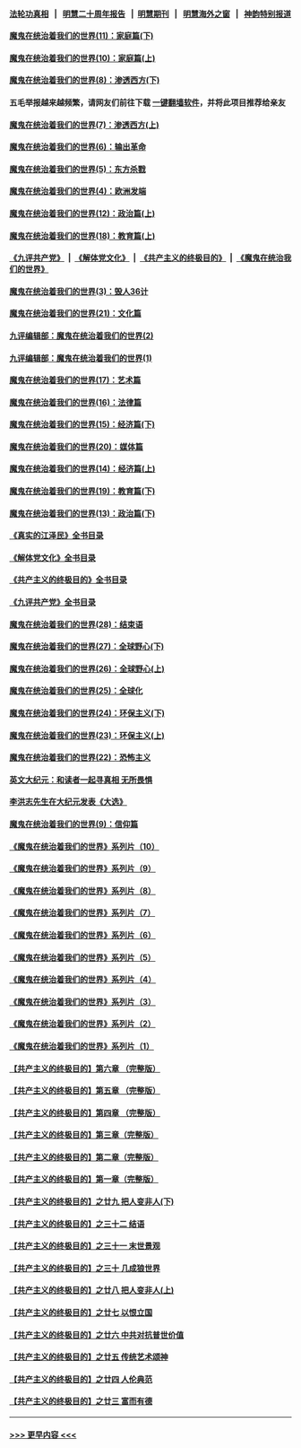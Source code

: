 #### [法轮功真相](https://github.com/gfw-breaker/truth/blob/master/README.md?t=0) &nbsp;&nbsp;|&nbsp;&nbsp; [明慧二十周年报告](https://github.com/gfw-breaker/mh-reports/blob/master/README.md?t=0) &nbsp;&nbsp;|&nbsp;&nbsp;[明慧期刊](https://github.com/gfw-breaker/mh-qikan) &nbsp;&nbsp;|&nbsp;&nbsp; [明慧海外之窗](https://github.com/gfw-breaker/mh-news/blob/master/README.md?t=0) &nbsp;&nbsp;|&nbsp;&nbsp; [神韵特别报道](https://github.com/gfw-breaker/mh-news/blob/master/shenyun.md?t=0)
#### [魔鬼在统治着我们的世界(11)：家庭篇(下)](../pages/nsc422/n10440961.md?t=12160301) 
#### [魔鬼在统治着我们的世界(10)：家庭篇(上)](../pages/nsc422/n10435448.md?t=12160301) 
#### [魔鬼在统治着我们的世界(8)：渗透西方(下)](../pages/nsc422/n10429603.md?t=12160301) 
#### 五毛举报越来越频繁，请网友们前往下载 [一键翻墙软件](https://github.com/gfw-breaker/ssr-accounts)，并将此项目推荐给亲友
#### [魔鬼在统治着我们的世界(7)：渗透西方(上)](../pages/nsc422/n10426013.md?t=12160301) 
#### [魔鬼在统治着我们的世界(6)：输出革命](../pages/nsc422/n10421536.md?t=12160301) 
#### [魔鬼在统治着我们的世界(5)：东方杀戮](../pages/nsc422/n10417707.md?t=12160301) 
#### [魔鬼在统治着我们的世界(4)：欧洲发端](../pages/nsc422/n10414890.md?t=12160301) 
#### [魔鬼在统治着我们的世界(12)：政治篇(上)](../pages/nsc422/n10444576.md?t=12160301) 
#### [魔鬼在统治着我们的世界(18)：教育篇(上)](../pages/nsc422/n10526970.md?t=12160301) 
#### [《九评共产党》](https://github.com/begood0513/9ping.md/blob/master/README.md) &nbsp;|&nbsp; [《解体党文化》](../../../../jtdwh.md/blob/master/README.md)  &nbsp;|&nbsp; [《共产主义的终极目的》](../../../../gczydzjmd.md/blob/master/README.md) &nbsp;|&nbsp; [《魔鬼在统治我们的世界》](../../../../mgztzwmdsj.md/blob/master/README.md) 
#### [魔鬼在统治着我们的世界(3)：毁人36计](../pages/nsc422/n10411583.md?t=12160301) 
#### [魔鬼在统治着我们的世界(21)：文化篇](../pages/nsc422/n10597706.md?t=12160301) 
#### [九评编辑部：魔鬼在统治着我们的世界(2)](../pages/nsc422/n10410036.md?t=12160301) 
#### [九评编辑部：魔鬼在统治着我们的世界(1)](../pages/nsc422/n10406825.md?t=12160301) 
#### [魔鬼在统治着我们的世界(17)：艺术篇](../pages/nsc422/n10499093.md?t=12160301) 
#### [魔鬼在统治着我们的世界(16)：法律篇](../pages/nsc422/n10485969.md?t=12160301) 
#### [魔鬼在统治着我们的世界(15)：经济篇(下)](../pages/nsc422/n10469975.md?t=12160301) 
#### [魔鬼在统治着我们的世界(20)：媒体篇](../pages/nsc422/n10586579.md?t=12160301) 
#### [魔鬼在统治着我们的世界(14)：经济篇(上)](../pages/nsc422/n10457370.md?t=12160301) 
#### [魔鬼在统治着我们的世界(19)：教育篇(下)](../pages/nsc422/n10564808.md?t=12160301) 
#### [魔鬼在统治着我们的世界(13)：政治篇(下)](../pages/nsc422/n10448270.md?t=12160301) 
#### [《真实的江泽民》全书目录](../pages/nsc422/n13721399.md?t=12160301) 
#### [《解体党文化》全书目录](../pages/nsc422/n13721157.md?t=12160301) 
#### [《共产主义的终极目的》全书目录](../pages/nsc422/n13721048.md?t=12160301) 
#### [《九评共产党》全书目录](../pages/nsc422/n13708085.md?t=12160301) 
#### [魔鬼在统治着我们的世界(28)：结束语](../pages/nsc422/n10936246.md?t=12160301) 
#### [魔鬼在统治着我们的世界(27)：全球野心(下)](../pages/nsc422/n10928319.md?t=12160301) 
#### [魔鬼在统治着我们的世界(26)：全球野心(上)](../pages/nsc422/n10900318.md?t=12160301) 
#### [魔鬼在统治着我们的世界(25)：全球化](../pages/nsc422/n10788205.md?t=12160301) 
#### [魔鬼在统治着我们的世界(24)：环保主义(下)](../pages/nsc422/n10695307.md?t=12160301) 
#### [魔鬼在统治着我们的世界(23)：环保主义(上)](../pages/nsc422/n10688613.md?t=12160301) 
#### [魔鬼在统治着我们的世界(22)：恐怖主义](../pages/nsc422/n10614727.md?t=12160301) 
#### [英文大纪元：和读者一起寻真相 无所畏惧](../pages/nsc422/n12542027.md?t=12160301) 
#### [李洪志先生在大纪元发表《大选》](../pages/nsc422/n12534746.md?t=12160301) 
#### [魔鬼在统治着我们的世界(9)：信仰篇](../pages/nsc422/n10432159.md?t=12160301) 
#### [《魔鬼在统治着我们的世界》系列片（10）](../pages/nsc422/n12292670.md?t=12160301) 
#### [《魔鬼在统治着我们的世界》系列片（9）](../pages/nsc422/n12290859.md?t=12160301) 
#### [《魔鬼在统治着我们的世界》系列片（8）](../pages/nsc422/n12287445.md?t=12160301) 
#### [《魔鬼在统治着我们的世界》系列片（7）](../pages/nsc422/n12283425.md?t=12160301) 
#### [《魔鬼在统治着我们的世界》系列片（6）](../pages/nsc422/n12282314.md?t=12160301) 
#### [《魔鬼在统治着我们的世界》系列片（5）](../pages/nsc422/n12281419.md?t=12160301) 
#### [《魔鬼在统治着我们的世界》系列片（4）](../pages/nsc422/n12274024.md?t=12160301) 
#### [《魔鬼在统治着我们的世界》系列片（3）](../pages/nsc422/n12271322.md?t=12160301) 
#### [《魔鬼在统治着我们的世界》系列片（2）](../pages/nsc422/n12269049.md?t=12160301) 
#### [《魔鬼在统治着我们的世界》系列片（1）](../pages/nsc422/n12267575.md?t=12160301) 
#### [【共产主义的终极目的】第六章 （完整版）](../pages/nsc422/n11428913.md?t=12160301) 
#### [【共产主义的终极目的】第五章 （完整版）](../pages/nsc422/n11428912.md?t=12160301) 
#### [【共产主义的终极目的】第四章 （完整版）](../pages/nsc422/n11428907.md?t=12160301) 
#### [【共产主义的终极目的】第三章（完整版）](../pages/nsc422/n11428848.md?t=12160301) 
#### [【共产主义的终极目的】第二章（完整版）](../pages/nsc422/n11428831.md?t=12160301) 
#### [【共产主义的终极目的】第一章（完整版）](../pages/nsc422/n11417651.md?t=12160301) 
#### [【共产主义的终极目的】之廿九 把人变非人(下)](../pages/nsc422/n11344140.md?t=12160301) 
#### [【共产主义的终极目的】之三十二 结语](../pages/nsc422/n11360535.md?t=12160301) 
#### [【共产主义的终极目的】之三十一 末世景观](../pages/nsc422/n11351129.md?t=12160301) 
#### [【共产主义的终极目的】之三十 几成狼世界](../pages/nsc422/n11348280.md?t=12160301) 
#### [【共产主义的终极目的】之廿八 把人变非人(上)](../pages/nsc422/n11340492.md?t=12160301) 
#### [【共产主义的终极目的】之廿七 以恨立国](../pages/nsc422/n11336944.md?t=12160301) 
#### [【共产主义的终极目的】之廿六 中共对抗普世价值](../pages/nsc422/n11324785.md?t=12160301) 
#### [【共产主义的终极目的】之廿五 传统艺术颂神](../pages/nsc422/n11296396.md?t=12160301) 
#### [【共产主义的终极目的】之廿四 人伦典范](../pages/nsc422/n11296397.md?t=12160301) 
#### [【共产主义的终极目的】之廿三 富而有德](../pages/nsc422/n11283598.md?t=12160301) 

----
#### [ >>> 更早内容 <<< ](../indexes/nsc422-earlier.md)
